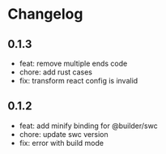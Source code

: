 # Changelog

## 0.1.3

- feat: remove multiple ends code
- chore: add rust cases
- fix: transform react config is invalid

## 0.1.2

- feat: add minify binding for @builder/swc
- chore: update swc version
- fix: error with build mode
